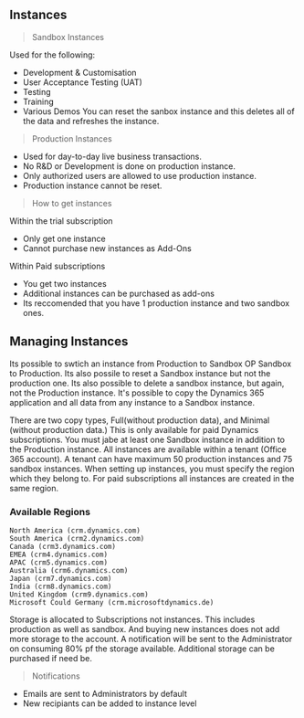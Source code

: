 ## Instances

> Sandbox Instances

Used for the following:
- Development & Customisation 
- User Acceptance Testing (UAT)
- Testing 
- Training 
- Various Demos 
You can reset the sanbox instance and this deletes all of the data and refreshes the instance. 

> Production Instances

- Used for day-to-day live business transactions.
- No R&D or Development is done on production instance.
- Only authorized users are allowed to use production instance.
- Production instance cannot be reset.

> How to get instances

Within the trial subscription
- Only get one instance
- Cannot purchase new instances as Add-Ons

Within Paid subscriptions
- You get two instances
- Additional instances can be purchased as add-ons
- Its reccomended that you have 1 production instance and two sandbox ones. 

## Managing Instances

Its possible to swtich an instance from Production to Sandbox OP Sandbox to Production. Its also possile to reset a Sandbox instance but not the production one. Its also possible to delete a sandbox instance, but again, not the Production instance. It's possible to copy the Dynamics 365 application and all data from any instance to a Sandbox instance.

There are two copy types, Full(without production data), and Minimal (without production data.) This is only available for paid Dynamics subscriptions. You must jabe at least one Sandbox instance in addition to the Production instance. All instances are available within a tenant (Office 365 account). A tenant can have maximum 50 production instances and 75 sandbox instances. When setting up instances, you must specify the region which they belong to. For paid subscriptions all instances are created in the same region. 

### Available Regions
```
North America (crm.dynamics.com)
South America (crm2.dynamics.com)
Canada (crm3.dynamics.com)
EMEA (crm4.dynamics.com)
APAC (crm5.dynamics.com)
Australia (crm6.dynamics.com)
Japan (crm7.dynamics.com)
India (crm8.dynamics.com)
United Kingdom (crm9.dynamics.com)
Microsoft Could Germany (crm.microsoftdynamics.de)
```

Storage is allocated to Subscriptions not instances. This includes production as well as sandbox. And buying new instances does not add more storage to the account. A notification will be sent to the Administrator on consuming 80% pf the storage available. Additional storage can be purchased if need be. 


> Notifications

- Emails are sent to Administrators by default
- New recipiants can be added to instance level 